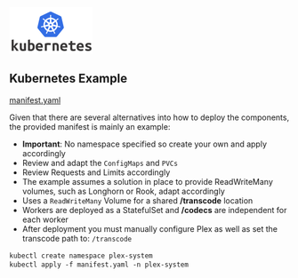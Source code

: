 ![docker-swarm](../images/kubernetes-logo-small.png)

## Kubernetes Example

[manifest.yaml](./manifest.yaml)

Given that there are several alternatives into how to deploy the components, the provided manifest is mainly an example:

- **Important**: No namespace specified so create your own and apply accordingly
- Review and adapt the `ConfigMaps` and `PVCs`
- Review Requests and Limits accordingly
- The example assumes a solution in place to provide ReadWriteMany volumes, such as Longhorn or Rook, adapt accordingly
- Uses a `ReadWriteMany` Volume for a shared **/transcode** location
- Workers are deployed as a StatefulSet and **/codecs** are independent for each worker
- After deployment you must manually configure Plex as well as set the transcode path to: `/transcode`
```
kubectl create namespace plex-system
kubectl apply -f manifest.yaml -n plex-system
```